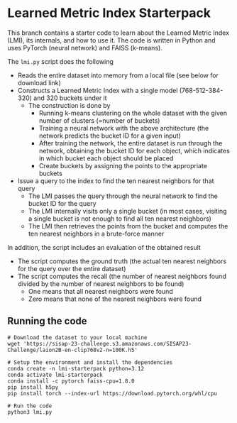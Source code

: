 # Learned Metric Index Starterpack

This branch contains a starter code to learn about the Learned Metric Index (LMI), its internals, and how to use it. The code is written in Python and uses PyTorch (neural network) and FAISS (k-means).

The `lmi.py` script does the following
- Reads the entire dataset into memory from a local file (see below for download link)
- Constructs a Learned Metric Index with a single model (768-512-384-320) and 320 buckets under it
    - The construction is done by
        - Running k-means clustering on the whole dataset with the given number of clusters (=number of buckets)
        - Training a neural network with the above architecture (the network predicts the bucket ID for a given input)
        - After training the network, the entire dataset is run through the network, obtaining the bucket ID for each object, which indicates in which bucket each object should be placed
        - Create buckets by assigning the points to the appropriate buckets
- Issue a query to the index to find the ten nearest neighbors for that query
  - The LMI passes the query through the neural network to find the bucket ID for the query
  - The LMI internally visits only a single bucket (in most cases, visiting a single bucket is not enough to find all ten nearest neighbors)
  - The LMI then retrieves the points from the bucket and computes the ten nearest neighbors in a brute-force manner

In addition, the script includes an evaluation of the obtained result
- The script computes the ground truth (the actual ten nearest neighbors for the query over the entire dataset)
- The script computes the recall (the number of nearest neighbors found divided by the number of nearest neighbors to be found)
  - One means that all nearest neighbors were found
  - Zero means that none of the nearest neighbors were found

## Running the code

```shell
# Download the dataset to your local machine
wget 'https://sisap-23-challenge.s3.amazonaws.com/SISAP23-Challenge/laion2B-en-clip768v2-n=100K.h5'

# Setup the environment and install the dependencies
conda create -n lmi-starterpack python=3.12
conda activate lmi-starterpack
conda install -c pytorch faiss-cpu=1.8.0
pip install h5py
pip install torch --index-url https://download.pytorch.org/whl/cpu

# Run the code
python3 lmi.py
```
